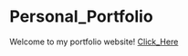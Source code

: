 # Personal_Portfolio

Welcome to my portfolio website! [Click_Here](https://sathishvemala.github.io/Personal_Portfolio/)
